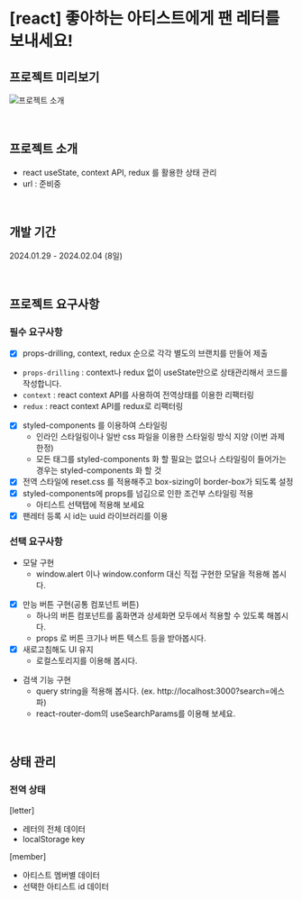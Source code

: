 # [react] 좋아하는 아티스트에게 팬 레터를 보내세요!

## 프로젝트 미리보기
![프로젝트 소개](./src/assets/img/projectView.gif)

<br />

## 프로젝트 소개
- react useState, context API, redux 를 활용한 상태 관리
- url : 준비중

<br />

## 개발 기간
2024.01.29 - 2024.02.04 (8일)

<br />

## 프로젝트 요구사항
### 필수 요구사항
- [x]  props-drilling, context, redux 순으로 각각 별도의 브랜치를 만들어 제출
  - `props-drilling` : context나 redux 없이 useState만으로 상태관리해서 코드를 작성합니다.
  - `context` : react context API를 사용하여 전역상태를 이용한 리팩터링
  - `redux` : react context API를 redux로 리팩터링
- [x]  styled-components 를 이용하여 스타일링
    - 인라인 스타일링이나 일반 css 파일을 이용한 스타일링 방식 지양 (이번 과제 한정)
    - 모든 태그를 styled-components 화 할 필요는 없으나 스타일링이 들어가는 경우는 styled-components 화 할 것
- [x]  전역 스타일에 reset.css 를 적용해주고 box-sizing이 border-box가 되도록 설정
- [x]  styled-components에 props를 넘김으로 인한 조건부 스타일링 적용
    - 아티스트 선택탭에 적용해 보세요
- [x]  팬레터 등록 시 id는 uuid 라이브러리를 이용

### 선택 요구사항
- 모달 구현
    - window.alert 이나 window.conform 대신 직접 구현한 모달을 적용해 봅시다.
- [x] 만능 버튼 구현(공통 컴포넌트 버튼)
    - 하나의 버튼 컴포넌트를 홈화면과 상세화면 모두에서 적용할 수 있도록 해봅시다.
    - props 로 버튼 크기나 버튼 텍스트 등을 받아봅시다.
- [x] 새로고침해도 UI 유지
    - 로컬스토리지를 이용해 봅시다.
- 검색 기능 구현
    - query string을 적용해 봅시다. (ex. http://localhost:3000?search=에스파)
    - react-router-dom의 useSearchParams를 이용해 보세요.

<br />

## 상태 관리
### 전역 상태
[letter]
- 레터의 전체 데이터
- localStorage key

[member]
- 아티스트 멤버별 데이터
- 선택한 아티스트 id 데이터


<br />


